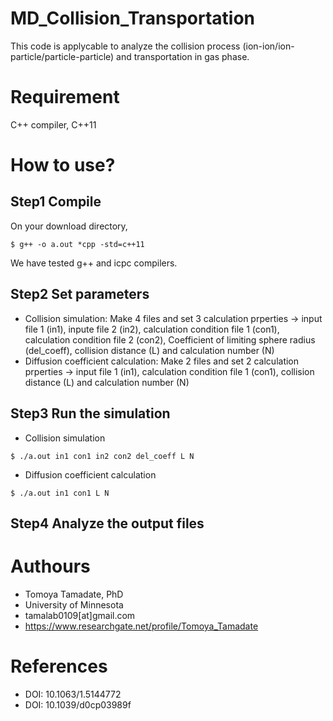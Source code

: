 # MD_Collision_Transportation
This code is applycable to analyze the collision process (ion-ion/ion-particle/particle-particle) and transportation in gas phase.

# Requirement
C++ compiler, C++11

# How to use?
## Step1 Compile
On your download directory,
~~~
$ g++ -o a.out *cpp -std=c++11
~~~
We have tested g++ and icpc compilers.

## Step2 Set parameters

* Collision simulation:  Make 4 files and set 3 calculation prperties -> input file 1 (in1), inpute file 2 (in2), calculation condition file 1 (con1), calculation condition file 2 (con2), Coefficient of limiting sphere radius (del_coeff), collision distance (L) and calculation number (N)
* Diffusion coefficient calculation:  Make 2 files and set 2 calculation prperties -> input file 1 (in1), calculation condition file 1 (con1), collision distance (L) and calculation number (N)
  
  
## Step3 Run the simulation

* Collision simulation              
~~~
$ ./a.out in1 con1 in2 con2 del_coeff L N
~~~
* Diffusion coefficient calculation 
~~~
$ ./a.out in1 con1 L N
~~~

## Step4 Analyze the output files
  
# Authours
* Tomoya Tamadate, PhD  
* University of Minnesota  
* tamalab0109[at]gmail.com
* https://www.researchgate.net/profile/Tomoya_Tamadate

# References
* DOI: 10.1063/1.5144772 
* DOI: 10.1039/d0cp03989f 
